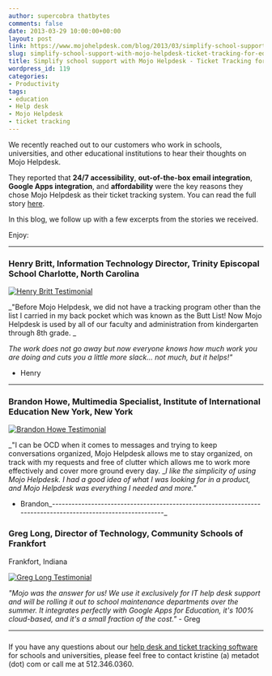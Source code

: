```yaml
---
author: supercobra thatbytes
comments: false
date: 2013-03-29 10:00:00+00:00
layout: post
link: https://www.mojohelpdesk.com/blog/2013/03/simplify-school-support-with-mojo-helpdesk-ticket-tracking-for-education/
slug: simplify-school-support-with-mojo-helpdesk-ticket-tracking-for-education
title: Simplify school support with Mojo Helpdesk - Ticket Tracking for Education
wordpress_id: 119
categories:
- Productivity
tags:
- education
- Help desk
- Mojo Helpdesk
- ticket tracking
---
```





We recently reached out to our customers who work in schools, universities, and other educational institutions to hear their thoughts on Mojo Helpdesk.   
  
They reported that **24/7 accessibility**, **out-of-the-box email integration**, **Google Apps integration**, and **affordability** were the key reasons they chose Mojo Helpdesk as their ticket tracking system. You can read the full story [here](http://blog.mojohelpdesk.com/2013/03/the-top-4-reasons-schools-and.html).   
  
In this blog, we follow up with a few excerpts from the stories we received.  
  
Enjoy:  
  
-------------------------------------------------------------------------------------------------------------







### Henry Britt, Information Technology Director, Trinity Episcopal School Charlotte, North Carolina







[![Henry Britt Testimonial](http://www.mojohelpdesk.com/blog/wp-content/uploads/2015/06/44-1-Henry-Britt-TES3.jpg)](http://www.mojohelpdesk.com/blog/wordpress/wp-content/uploads/2013/03/44-1-Henry-Britt-TES3.jpg)







_"Before Mojo Helpdesk, we did not have a tracking program other than the list I carried in my back pocket which was known as the Butt List! Now Mojo Helpdesk is used by all of our faculty and administration from kindergarten through 8th grade. _







_The work does not go away but now everyone knows how much work you are doing and cuts you a little more slack... not much, but it helps!"_


- Henry









-------------------------------------------------------------------------------------------------------------







### Brandon Howe, Multimedia Specialist, Institute of International Education New York, New York







[![Brandon Howe Testimonial](http://www.mojohelpdesk.com/blog/wp-content/uploads/2013/03/44-Brandon-Howe.png)](http://www.mojohelpdesk.com/blog/wordpress/wp-content/uploads/2013/03/44-Brandon-Howe.png)







_"I can be OCD when it comes to messages and trying to keep conversations organized, Mojo Helpdesk allows me to stay organized, on track with my requests and free of clutter which allows me to work more effectively and cover more ground every day. __I like the simplicity of using Mojo Helpdesk. I had a good idea of what I was looking for in a product, and Mojo Helpdesk was everything I needed and more."_







- Brandon_------------------------------------------------------------------------------------------------------------_







### Greg Long, Director of Technology, Community Schools of Frankfort  
Frankfort, Indiana







[![Greg Long Testimonial](http://www.mojohelpdesk.com/blog/wp-content/uploads/2015/06/44-3-Greg-Long4.jpg)](http://www.mojohelpdesk.com/blog/wordpress/wp-content/uploads/2013/03/44-3-Greg-Long4.jpg)







_"Mojo was the answer for us! We use it exclusively for IT help desk support and will be rolling it out to school maintenance departments over the summer. It integrates perfectly with Google Apps for Education, it's 100% cloud-based, and it's a small fraction of the cost."_ - Greg 







-------------------------------------------------------------------------------------------------------------







###







If you have any questions about our [help desk and ticket tracking software](http://www.mojohelpdesk.com/education) for schools and universities, please feel free to contact kristine (a) metadot (dot) com or call me at 512.346.0360.



